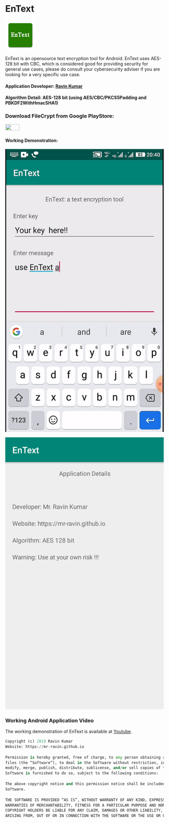 # EnText

![EnText Logo](https://github.com/mr-ravin/entext/blob/master/ic_launcher.png)

EnText is an opensource text encryption tool for Android. EnText uses AES-128 bit with CBC, which is considered good for providing security for general use cases, please do consult your cybersecurity adviser if you are looking for a very specific use case.

#### Application Developer: [Ravin Kumar](http://mr-ravin.github.io)

#### Algorithm Detail: AES-128 bit (using AES/CBC/PKCS5Padding and PBKDF2WithHmacSHA1)

### Download FileCrypt from Google PlayStore:

[<img src="https://play.google.com/intl/en_us/badges/images/generic/en_badge_web_generic.png" width="30%" height="30%" target="_blank">](https://play.google.com/store/apps/details?id=ravin.developer.entext)

#### Working Demonstration:

[![Working Demonstration](https://github.com/mr-ravin/EnText/blob/master/EnText.gif)](https://www.youtube.com/watch?v=DksVTPSwE2A)

![android application view 2](https://github.com/mr-ravin/entext/blob/master/EnText_aboutus.png)

### Working Android Application Video
The working demonstration of EnText is available at [Youtube](https://www.youtube.com/watch?v=QKmt0vchY8U).

```python
Copyright (c) 2019 Ravin Kumar
Website: https://mr-ravin.github.io

Permission is hereby granted, free of charge, to any person obtaining a copy of this software and associated documentation 
files (the “Software”), to deal in the Software without restriction, including without limitation the rights to use, copy, 
modify, merge, publish, distribute, sublicense, and/or sell copies of the Software, and to permit persons to whom the 
Software is furnished to do so, subject to the following conditions:

The above copyright notice and this permission notice shall be included in all copies or substantial portions of the 
Software.

THE SOFTWARE IS PROVIDED “AS IS”, WITHOUT WARRANTY OF ANY KIND, EXPRESS OR IMPLIED, INCLUDING BUT NOT LIMITED TO THE 
WARRANTIES OF MERCHANTABILITY, FITNESS FOR A PARTICULAR PURPOSE AND NONINFRINGEMENT. IN NO EVENT SHALL THE AUTHORS OR 
COPYRIGHT HOLDERS BE LIABLE FOR ANY CLAIM, DAMAGES OR OTHER LIABILITY, WHETHER IN AN ACTION OF CONTRACT, TORT OR OTHERWISE, 
ARISING FROM, OUT OF OR IN CONNECTION WITH THE SOFTWARE OR THE USE OR OTHER DEALINGS IN THE SOFTWARE.
```
